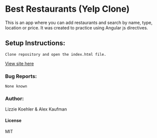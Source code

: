 # Best Restaurants (Yelp Clone)

This is an app where you can add restaurants and search by name, type, location or price. It was created to practice using Angular js directives.

## Setup Instructions:
```
Clone repository and open the index.html file.
```

[View site here](http://lizziekoe.github.io/bestRestaurants-js/)

### Bug Reports:
```
None known
```
### Author:
Lizzie Koehler & Alex Kaufman
#### License
MIT
